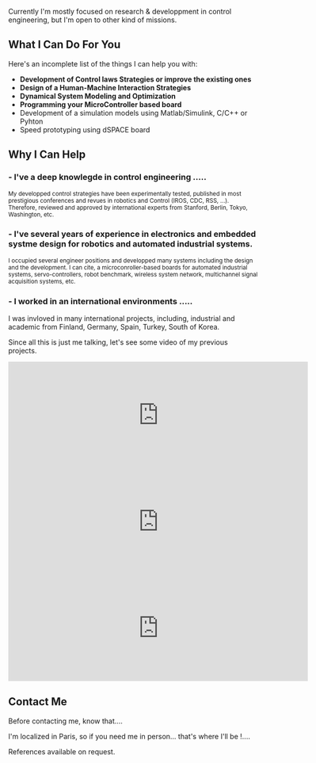 Currently I'm mostly focused on research & developpment in control engineering, but I'm open to other kind of missions.

## What I Can Do For You

Here's an incomplete list of the things I can help you with:

*   **Development of Control laws Strategies or improve the existing ones**
*   **Design of a Human-Machine Interaction Strategies**
*   **Dynamical System Modeling and Optimization**
*   **Programming your MicroController based board**
*   Development of a simulation models using Matlab/Simulink, C/C++ or Pyhton
*   Speed prototyping using dSPACE board

## Why I Can Help

### - I've a deep knowlegde in control engineering .....

<small>

My developped control strategies have been experimentally tested, published in most prestigious conferences and revues in robotics and Control (IROS, CDC, RSS, ...). Therefore, reviewed and approved by international experts from Stanford, Berlin, Tokyo, Washington, etc.

</small>

### - I've several years of experience in electronics and embedded systme design for robotics and automated industrial systems.

<small>

I occupied several engineer positions and developped many systems including the design and the development. I can cite, a microconroller-based boards for automated industrial systems, servo-controllers, robot benchmark, wireless system network, multichannel signal acquisition systems, etc.

</small>

### - I worked in an international environments .....

I was invloved in many international projects, including, industrial and academic from Finland, Germany, Spain, Turkey, South of Korea.

Since all this is just me talking, let's see some video of my previous projects.

<div id="reviews" class="cf">

<div class="review"><iframe src="https://www.youtube.com/embed/RUKT4ISaRRs" allowfullscreen="" frameborder="0" height="215" width="120%"></iframe></div>

<div class="review"><iframe src="https://www.youtube.com/embed/deWcUtdpbrw" allowfullscreen="" frameborder="0" height="215" width="120%"></iframe></div>

<div class="review"><iframe src="https://www.youtube.com/embed/DpPNpWC2QRs" allowfullscreen="" frameborder="0" height="215" width="120%"></iframe></div>


## Contact Me


Before contacting me, know that....

I'm localized in Paris, so if you need me in person... that's where I'll be !....

References available on request.

